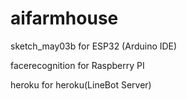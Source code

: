 # aifarmhouse


sketch_may03b for ESP32 (Arduino IDE)


facerecognition for Raspberry PI


heroku for heroku(LineBot Server)
